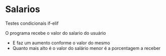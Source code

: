 # Salarios
Testes condicionais if-elif

O programa recebe o valor do salario do usuário
* E faz um aumento conforme o valor do mesmo
* Quanto mais alto é o valor do salário menor é a porcentagem a receber
